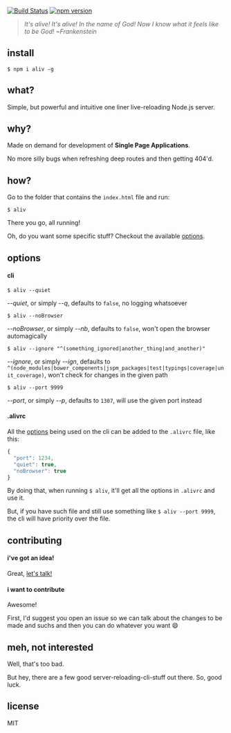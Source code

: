 [![Build Status](https://travis-ci.org/ericmdantas/aliv.svg?branch=master)](https://travis-ci.org/ericmdantas/aliv)
[![npm version](https://badge.fury.io/js/aliv.svg)](https://badge.fury.io/js/aliv)

> *It's alive! It's alive! In the name of God! Now I know what it feels like to be God! ~Frankenstein*

## install

```shell
$ npm i aliv -g
```

## what?

Simple, but powerful and intuitive one liner live-reloading Node.js server.

## why?

Made on demand for development of **Single Page Applications**.

No more silly bugs when refreshing deep routes and then getting 404'd.


## how?

Go to the folder that contains the `index.html` file and run:

```shell
$ aliv
```

There you go, all running!

Oh, do you want some specific stuff? Checkout the available <a href="#options">options</a>.


## options

#### cli


```shell
$ aliv --quiet
```
*--quiet*, or simply *--q*, defaults to `false`, no logging whatsoever


```shell
$ aliv --noBrowser
```

*--noBrowser*, or simply *--nb*, defaults to `false`, won't open the browser automagically


```shell
$ aliv --ignore "^(something_ignored|another_thing|and_another)"
```

*--ignore*, or simply *--ign*, defaults to `^(node_modules|bower_components|jspm_packages|test|typings|coverage|unit_coverage)`, won't check for changes in the given path


```
$ aliv --port 9999
```

*--port*, or simply *--p*,  defaults to `1307`, will use the given port instead

#### .alivrc

All the <a href="#options">options</a> being used on the cli can be added to the `.alivrc` file, like this:

```js
{
  "port": 1234,
  "quiet": true,
  "noBrowser": true
}
```

By doing that, when running `$ aliv`, it'll get all the options in `.alivrc` and use it.

But, if you have such file and still use something like `$ aliv --port 9999`, the cli will have priority over the file.

## contributing

#### i've got an idea!

Great, [let's talk!](https://github.com/ericmdantas/aliv/issues/new)

#### i want to contribute

Awesome!

First, I'd suggest you open an issue so we can talk about the changes to be made and suchs and then you can do whatever you want :smile:

## meh, not interested

Well, that's too bad.

But hey, there are a few good server-reloading-cli-stuff out there. So, good luck.

## license

MIT
